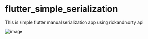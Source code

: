 # flutter_simple_serialization

This is simple flutter manual serialization app using rickandmorty api

![image](https://user-images.githubusercontent.com/71566968/143444154-effddabf-9f53-4885-a80f-d4bdc93d4070.png)
